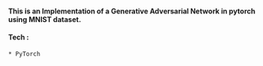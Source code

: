  #### This is an Implementation of a Generative Adversarial Network in pytorch using MNIST dataset.
 #### Tech : 
    * PyTorch 